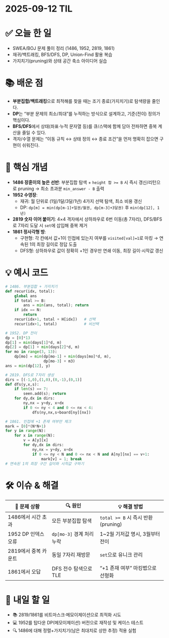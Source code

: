 # 2025-09-12 TIL

# ✅ 오늘 한 일
- SWEA/BOJ 문제 풀이 정리 (1486, 1952, 2819, 1861)
- 재귀/백트래킹, BFS/DFS, DP, Union-Find 활용 복습
- 가지치기(pruning)와 상태 공간 축소 아이디어 실습

# 📚 배운 점
- **부분집합/백트래킹**으로 최적해를 찾을 때는 조기 종료(가지치기)로 탐색량을 줄인다.
- **DP**는 “부분 문제의 최소/최대”를 누적하는 방식으로 설계하고, 기준(전이) 정의가 핵심이다.
- **BFS/DFS**에서 상태(좌표·누적 문자열 등)를 큐/스택에 함께 담아 전파하면 중복 계산을 줄일 수 있다.
- 격자/수열 문제는 “이동 규칙 ↔ 상태 정의 ↔ 종료 조건”을 먼저 명확히 잡으면 구현이 쉬워진다.

# 📌 핵심 개념
- **1486 장훈이의 높은 선반**: 부분집합 탐색 + `height 합 >= B` 시 즉시 갱신/리턴으로 pruning → 최소 초과분 `min_answer - B` 출력
- **1952 수영장**:
  - 재귀: 월 단위로 (1일/1달/3달/1년) 4가지 선택 탐색, 최소 비용 갱신
  - DP: `dp[m] = min(dp[m-1]+일권/월권, dp[m-3]+3달권)` 후 `min(dp[12], 1년)`
- **2819 숫자 이어 붙이기**: 4×4 격자에서 상하좌우로 6번 이동(총 7자리), DFS/BFS로 7자리 도달 시 `set`에 삽입해 중복 제거
- **1861 정사각형 방**:
  - 구현형: 각 칸에서 값+1이 인접에 있는지 여부를 `visited[val]=1`로 마킹 → 연속된 1의 최장 길이로 정답 도출
  - DFS형: 상하좌우로 값이 정확히 +1인 경우만 연쇄 이동, 최장 길이·시작값 갱신

# 💡 예시 코드
```python
# 1486. 부분집합 + 가지치기
def recur(idx, total):
    global ans
    if total >= B:
        ans = min(ans, total); return
    if idx == N: 
        return
    recur(idx+1, total + H[idx])   # 선택
    recur(idx+1, total)            # 비선택
```

```python
# 1952. DP 전이
dp = [0]*13
dp[1] = min(days[1]*d, m)
dp[2] = dp[1] + min(days[2]*d, m)
for mo in range(3, 13):
    dp[mo] = min(dp[mo-1] + min(days[mo]*d, m),
                 dp[mo-3] + m3)
ans = min(dp[12], y)
```

```python
# 2819. DFS로 7자리 생성
dirs = [(-1,0),(1,0),(0,-1),(0,1)]
def dfs(y,x,s):
    if len(s) == 7:
        seen.add(s); return
    for dy,dx in dirs:
        ny,nx = y+dy, x+dx
        if 0 <= ny < 4 and 0 <= nx < 4:
            dfs(ny,nx,s+board[ny][nx])
```

```python
# 1861. 인접에 +1 존재 여부만 체크
mark = [0]*(N*N+1)
for y in range(N):
    for x in range(N):
        v = A[y][x]
        for dy,dx in dirs:
            ny,nx = y+dy, x+dx
            if 0 <= ny < N and 0 <= nx < N and A[ny][nx] == v+1:
                mark[v] = 1; break
# 연속된 1의 최장 구간 길이와 시작값 구하기
```

# 🛠️ 이슈 & 해결
| 🐞 문제 상황 | 🔍 원인 | 💡 해결 방법 |
|--------------|--------|--------------|
| 1486에서 시간 초과 | 모든 부분집합 탐색 | `total >= B` 시 즉시 반환(pruning) |
| 1952 DP 인덱스 오류 | `dp[mo-3]` 경계 처리 누락 | 1~2월 기저값 명시, 3월부터 전이 |
| 2819에서 중복 카운트 | 동일 7자리 재방문 | `set`으로 유니크 관리 |
| 1861에서 오답 | DFS 전수 탐색으로 TLE | “+1 존재 여부” 마킹법으로 선형화 |

# 🎯 내일 할 일
- 📚 2819/1861를 비트마스크·메모이제이션으로 최적화 시도
- 💻 1952를 탑다운 DP(메모이제이션) 버전으로 재작성 및 케이스 테스트
- 🔍 1486에 대해 정렬+가지치기(남은 최대치로 상한 추정) 적용 실험
